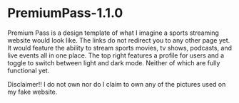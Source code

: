 # PremiumPass-1.1.0

Premium Pass is a design template of what I imagine a sports streaming website would look like. The links do not redirect you to any other page yet.
It would feature the ability to stream sports movies, tv shows, podcasts, and live events all in one place.
The top right features a profile for users and a toggle to switch between light and dark mode. Neither of which are fully functional yet.

Disclaimer!!
I do not own nor do I claim to own any of the pictures used on my fake website.
